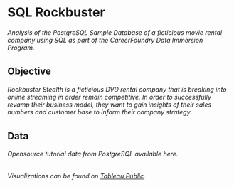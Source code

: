 # **SQL Rockbuster**
###### Analysis of the PostgreSQL Sample Database of a ficticious movie rental company using SQL as part of the CareerFoundry Data Immersion Program.

## **Objective**
###### Rockbuster Stealth is a ficticious DVD rental company that is breaking into online streaming in order remain competitive. In order to successfully revamp their business model, they want to gain insights of their sales numbers and customer base to inform their company strategy.

## **Data**
###### Opensource tutorial data from PostgreSQL available here.
###### Visualizations can be found on [Tableau Public](https://public.tableau.com/app/profile/samantha.fitzsimmons).
